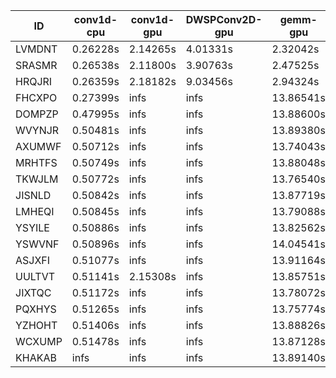 |ID|conv1d-cpu|conv1d-gpu|DWSPConv2D-gpu|gemm-gpu|avg|
|-|-|-|-|-|-|
|LVMDNT|0.26228s|2.14265s|4.01331s|2.32042s|2.18466s|
|SRASMR|0.26538s|2.11800s|3.90763s|2.47525s|2.19156s|
|HRQJRI|0.26359s|2.18182s|9.03456s|2.94324s|3.60580s|
|FHCXPO|0.27399s|infs|infs|13.86541s|infs|
|DOMPZP|0.47995s|infs|infs|13.88600s|infs|
|WVYNJR|0.50481s|infs|infs|13.89380s|infs|
|AXUMWF|0.50712s|infs|infs|13.74043s|infs|
|MRHTFS|0.50749s|infs|infs|13.88048s|infs|
|TKWJLM|0.50772s|infs|infs|13.76540s|infs|
|JISNLD|0.50842s|infs|infs|13.87719s|infs|
|LMHEQI|0.50845s|infs|infs|13.79088s|infs|
|YSYILE|0.50886s|infs|infs|13.82562s|infs|
|YSWVNF|0.50896s|infs|infs|14.04541s|infs|
|ASJXFI|0.51077s|infs|infs|13.91164s|infs|
|UULTVT|0.51141s|2.15308s|infs|13.85751s|infs|
|JIXTQC|0.51172s|infs|infs|13.78072s|infs|
|PQXHYS|0.51265s|infs|infs|13.75774s|infs|
|YZHOHT|0.51406s|infs|infs|13.88826s|infs|
|WCXUMP|0.51478s|infs|infs|13.87128s|infs|
|KHAKAB|infs|infs|infs|13.89140s|infs|
